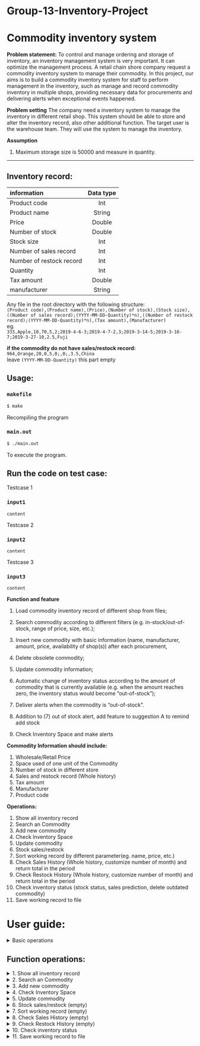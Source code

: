 # Group-13-Inventory-Project
# Commodity inventory system

**Problem statement:**
To control and manage ordering and storage of inventory, an inventory management system is very important. It can optimize the management process. A retail chain shore company request a commodity inventory system to manage their commodity. In this project, our aims is to build a commodity inventory system for staff to perform management in the inventory, such as manage and record commodity inventory in multiple shops, providing necessary data for procurements and delivering alerts when exceptional events happened.

**Problem setting**
The company need a inventory system to manage the inventory in different retail shop. This system should be able to store and alter the inventory record, also other additional function. The target user is the warehouse team. They will use the system to manage the inventory.

**Assumption**
1. Maximum storage size is 50000 and measure in quantity.
--------------------------------------------------------

**Inventory record:<br/>**
-----------------------------------------

|information              |Data type|
|:---                     |  :---:  |
|Product code             |Int      |
|Product name             |String   |
|Price                    |Double   |
|Number of stock          |Double   |
|Stock size               |Int      |
|Number of sales record   |Int      |
|Number of restock record |Int      |
|Quantity                 |Int      |
|Tax amount               |Double   |
|manufacturer             |String   |


Any file in the root directory with the following structure:  
```(Product code),(Product name),(Price),(Number of stock),(Stock size),((Number of sales record);(YYYY-MM-DD-Quantity)*n),((Number of restock record);(YYYY-MM-DD-Quantity)*n),(Tax amount),(Manufacturer)```  
eg.  
```333,Apple,10,70,5,2;2019-4-6-3;2019-4-7-2,3;2019-3-14-5;2019-3-16-7;2019-3-27-10,2.5,Fuji```  

**if the commodity do not have sales/restock record:**  
```964,Orange,20,0,5,0;,0;,3.5,China```  
leave ```(YYYY-MM-DD-Quantity)``` this part empty

**Usage:<br/>**
----------------
### `makefile`
```sh
$ make
```
Recompiling the program

### `main.out`
```sh
$ ./main.out
```
To execute the program.

**Run the code on test case:<br/>**
-----------------------------------
Testcase 1 
### `input1`
```
content
```


Testcase 2
### `input2`
```
content
```

Testcase 3
### `input3`
```
content
```


**Function and feature**
1) Load commodity inventory record of different shop from files; 

2) Search commodity according to different filters (e.g. in-stock/out-of-stock, range of price, size, etc.);

3) Insert new commodity with basic information (name, manufacturer, amount, price, availability of shop(s)) after each procurement,

4) Delete obsolete commodity;

5) Update commodity information;

6) Automatic change of inventory status according to the amount of commodity that is currently available (e.g. when the amount reaches zero, the inventory status would become “out-of-stock”);

7) Deliver alerts when the commodity is “out-of-stock”.

8) Addition to (7) out of stock alert, add feature to suggestion A to remind add stock<br/>

9) Check Inventory Space and make alerts<br/>

**Commodity Information should include:**

1. Wholesale/Retail Price<br/>
2. Space used of one unit of the Commodity <br/>
3. Number of stock in different store<br/>
4. Sales and restock record (Whole history)<br/>
5. Tax amount<br/>
6. Manufacturer<br/>
7. Product code<br/>

**Operations:<br/>**

1.  Show all inventory record  
2.  Search an Commodity  
3.  Add new commodity  
4.  Check Inventory Space    
5.  Update commodity  
6.  Stock sales/restock 
7.  Sort working record by different parameter(eg. name, price, etc.)   
8.  Check Sales History (Whole history, customize number of month) and return total in the period   
9.  Check Restock History (Whole history, customize number of month) and return total in the period 
10. Check inventory status (stock status, sales prediction, delete outdated commodity)  
11. Save working record to file 





# User guide:

<details>
  <summary>Basic operations</summary>
        
## Initializing the programme
Everytime the programme is executed, you will be asked to enter the filename of the record:
```
Please input the file name of the record: 
```
If this is the first time this programme is used, enter a file name to create a empty file to work with.    
You can choose to save to that file when necessary by choosing option _11. Save working record to file_.      
Alternativly, if you already have a working file, just simply enter the file name to start the programme.  
    
If done correctly, you should see
```
Loading record....
Loading CSV....
All record loaded
```
    
Note: The programme does not modify your file unless you choose to do so by choosing option _11. Save working record to file_ and choose to overwrite the file.     
    
You will recieve a out of stock warning if any commodity is out of stock    
For example, you might see
```
Out of stock warning: 
Index     Product Code   Name                Number of stock
1         134            Kiwi                0     
...
...
``` 

## Understanding the operation basics of the main menu
After records are succesfully loaded, you should see the following main menu    

```
*********XXX Company Commodity Inventory system*********
1.  Show all inventory record
2.  Search an Commodity
3.  Add new commodity
4.  Check Inventory Space
5.  Update commodity
6.  Stock sales/restock
7.  Sort working record
8.  Check Sales History
9.  Check Restock History
10. Check inventory status
11. Save working record to file
12. Exit
Please input a command: 
```
Choose the operation you want by entering a number that corresponse to the description of the menu above    
Then press `enter` to execute that function
For example you want to `Show all inventory record`, enter `1` and press the `enter` key  
Details of how to use the functions in the programme is included below  
    
## Ending the programme
After you are done with the programme, you can save the file first then exit or simply exit without saving  
To terminate the programme, press `12` and `enter` to exit the programme
YOu will be asked
```
Are you sure to end the Programme?
Press "Y" to terminate the programme, press "N" to continue: N
```
Press `Y` to end the programme and press `N` to continue using.

If ended correctly, you should see
`Program end Sucessfully. Thanks for using our programme :)`
</details>

## Function operations:

<details>
  <summary>1.  Show all inventory record</summary>
  
  ### 1. Show all inventory record
  Show all inventiry record is a function that allows you to see all commodities in your inventory and their detail inforamtion. To call this function, enter `1` in the main menu and press `enter`  
  You will then see the following prompt
  ```
  *********Showing all inventory record*********

  Input the number one by one in any sequence and input -1 when done or enter 11 to print All
  *** E.g. Enter your choice here: 1 2 5 4 -1 ***
  Here are the options: 
  1. Index            2.Product Code           3.Name
  4.Price             5.Stock Number           6.Stock Size
  7.Number Of Sales Record                     8.Number Of Restock Record
  9.Manufacturer      10.Tax Amount            11.ALL
  Enter your choice here: 
  ```
  These are the information that every commodity contains, you can choose specific kinds of information to show on the screen. After `Enter choice here`, you can input which kind of information to show. You can indicated the kinds of information you want by entering the corresponding number.  
  You should enter the corresponding number one by one and separate it with `space` or press `enter` after each entry.  
  Finally enter one more `space` and then enter `-1` to indicate all kinds of information in question is inputed. 
  You can also enter `11` to show all information available.

  ***
  Examples:  

  <details>
    <summary>1. Show Index, Name and Stock number </summary>


  Enter `1 3 5 -1` and press `enter`  
  Note that `1 3 5` is the field that corresponse to Index, Name and Stock number, `-1` is to indicate everything in question is inputed. 
  You should see
  ```
  *********Enquiry result*********
  Index     Name                Stock Number   
  0         Banana              300            
  1         Kiwi                21             
  2         Papaya              90             
  3         Redcurrant          1   
  ...
  ...
  ```

  </details>



  <details>
    <summary>2. Show Tax amount, Name and Price </summary>


  Enter `10 3 4 -1` and press `enter` 
  You should see  
  ```
  *********Enquiry result*********
  Tax Amount     Name                Price     
  $2.5           Banana              7         
  $2.5           Kiwi                15        
  $2.5           Papaya              13        
  $2.5           Redcurrant          18.5 
  ...
  ...
  ```

  </details>


  <details>
    <summary>3. Show all information</summary>


  Enter `11` and press `enter`
  You should see
  ```
  *********Enquiry result*********
  Index     Product Code   Name                Price     Stock Number   Stock Size     Number of Sales Record Number of Restock Record  Manufacturer   Tax Amount     
  0         133            Banana              7         300            4              2                      3                         Fuji           $2.5           
  1         134            Kiwi                15        21             2              2                      3                         Fuji           $2.5           
  2         135            Papaya              13        90             3              2                      3                         Fuji           $2.5           
  3         231            Redcurrant          18.5      1              5              2                      3                         Fuji           $2.5           
  4         232            Avocado             21        69             5              2                      3                         Fuji           $2.5 
  ```
  </details>




  ***

  After a display is done, you will be transfered to the main menu again 
  To enter another display, just press `1` again to initiate another display of commodity information

</details>

<details>
  <summary>2.  Search an Commodity</summary>
  It is a function that allows you to search all commodities in your inventory with different specifed or range of information and their detail inforamtion.</br>
  To call this function, enter `2` in the main menu and press `enter`
  You will then see the following prompt  
  
  ```  
  *********Commodity searching*********  
  
  Find by choosing one of the constrain below. Enter -1 if you are done searching  
  1. Index 2.Product Code 3.Name 4.Price 5.Stock Number  
  6.Stock Size 7.Number Of Sales Record 8.Number Of Restock Record 9.Manufacturer 10.Tax Amount  
  Type in the constrain number:  
  ```  
  
  These are the information that every commodity contains, you can choose specific kinds of constrain to search commodity(s). After `Type in the constrain number`, you can input which kind of constrain to be use. You can indicated the constrain of information you want by entering the corresponding number, and press `Enter`.  
  For digits type, commodity can be search by `specific number` or `range of number`.  
  For string type, you can search by substring.    
  
  ### Showing the result
  ```
  Choose how to show your search result
  Input the number one by one in any sequence and input -1 when done or enter 11 to print All
  *** E.g. Enter here: 1 2 5 4 -1 ***
  Here are the options:
  1. Index 2.Product Code 3.Name 4.Price 5.Stock Number
  6.Stock Size 7.Number Of Sales Record 8.Number Of Restock Record 9.Manufacturer 10.Tax Amount 11.ALL
  Enter here:  
  ```
  These are the information that every commodity contains, you can choose specific kinds of information to show on the screen. After `Enter here`, you can input which kind of information to show. You can indicated the kinds of information you want by entering the corresponding number.  
  You should enter the corresponding number one by one and separate it with `space` or press `enter` after each entry.  
  Finally enter one more `space` and then enter `-1` to indicate all kinds of information in question is inputed. 
  You can also enter `11` to show all information available.  
    
  You can continue to search in the searching result by adding constrain or enter`-1` to exit the search function. 
  ***
  Example:
  <details>
  <summary>1.Search Price which is 13</summary>
  
  Enter`4`for searching price.   
  
  ```  
  *********Commodity searching*********
  
  Find by choosing one of the constrain below. Enter -1 if you are done searching
  1. Index 2.Product Code 3.Name 4.Price 5.Stock Number
  6.Stock Size 7.Number Of Sales Record 8.Number Of Restock Record 9.Manufacturer 10.Tax Amount
  Type in the constrain number: 4
  ```
  
  Enter`1`for searching specific price.  
  ```
  Search by 1. Specific Price  2. Range of Price
  Enter your choice here: 1
  ```
  
  Enter`13`to search commodity with price of 13.
  ```
  Your target Price is : 13
  ```
  
  Enter`11`for showing all information of result.
  
  ```
  Choose how to show your search result
  Input the number one by one in any sequence and input -1 when done or enter 11 to print All
  *** E.g. Enter here: 1 2 5 4 -1 ***
  Here are the options:
  1. Index 2.Product Code 3.Name 4.Price 5.Stock Number
  6.Stock Size 7.Number Of Sales Record 8.Number Of Restock Record 9.Manufacturer 10.Tax Amount 11.ALL
  Enter here: 11

  *********Enquiry result*********
  Index     Product Code   Name                Price     Stock Number   Stock Size     Number of Sales Record Number of Restock Record  Manufacturer   Tax Amount
  2         335            DragonFruit         13        19             6              2                      3                         Fuji           $2.5
  5         135            Papaya              13        90             3              2                      3                         Fuji           $2.5
  ```
  
  Enter`-1`for exiting the function. 
  
  ```
  *********Commodity searching*********

  Find by choosing one of the constrain below. Enter -1 if you are done searching
  1. Index 2.Product Code 3.Name 4.Price 5.Stock Number
  6.Stock Size 7.Number Of Sales Record 8.Number Of Restock Record 9.Manufacturer 10.Tax Amount
  Type in the constrain number: -1

  Exiting search...

  Returning to main page...
  ```
  </details>
  <details>
  <summary>2.Search Product code between 100 and 200, and Price higher than 10</summary>
  
  Enter`2`to search by product code.
  
  ```
  *********Commodity searching*********

  Find by choosing one of the constrain below. Enter -1 if you are done searching
  1. Index 2.Product Code 3.Name 4.Price 5.Stock Number
  6.Stock Size 7.Number Of Sales Record 8.Number Of Restock Record 9.Manufacturer 10.Tax Amount
  Type in the constrain number: 2
  Search by 1. Specific Product Code  2. Range of Product Code
  Enter your choice here: 2
  ```
  
  Enter`2'to search by range of product code.
  ```
  Search by 1. Specific Product Code  2. Range of Product Code
  Enter your choice here: 2
  ```
  
  Enter`3`to search with in a range.
  ```
  You are searching by 1.Larger or equal than  2. Smaller or equal than   3.Between two numbers
  Enter your choice here:
  3
  ```
  
  Enter`100`indicating the lower boundary is 100.
  ```
  The number is larger or equal than: 100
  ```
  
  Enter`200`indicating the upper boundary is 200.
  ```
  The number is smaller or equal than: 200
  ```
  
  Enter`11`to show all information of results.
  ```
  Choose how to show your search result
  Input the number one by one in any sequence and input -1 when done or enter 11 to print All
  *** E.g. Enter here: 1 2 5 4 -1 ***
  Here are the options:
  1. Index 2.Product Code 3.Name 4.Price 5.Stock Number
  6.Stock Size 7.Number Of Sales Record 8.Number Of Restock Record 9.Manufacturer 10.Tax Amount 11.ALL
  Enter here: 11

  *********Enquiry result*********
  Index     Product Code   Name                Price     Stock Number   Stock Size     Number of Sales Record Number of Restock Record  Manufacturer   Tax Amount
  3         133            Banana              7         300            4              2                      3                         Fuji           $2.5
  4         134            Kiwi                15        21             2              2                      3                         Fuji           $2.5
  5         135            Papaya              13        90             3              2                      3                         Fuji           $2.5
  ```
  
  Enter`4`to search within the results by price.
  ```
  *********Commodity searching*********

  Find by choosing one of the constrain below. Enter -1 if you are done searching
  1. Index 2.Product Code 3.Name 4.Price 5.Stock Number
  6.Stock Size 7.Number Of Sales Record 8.Number Of Restock Record 9.Manufacturer 10.Tax Amount
  Type in the constrain number: 4
  ```
  
  Enter`2`to search in range.
  ```
  Search by 1. Specific Price  2. Range of Price
  Enter your choice here: 2
  ```
  
  Enter`1`to search price higher than.
  ```
  You are searching by 1.Larger or equal than  2. Smaller or equal than   3.Between two numbers
  Enter your choice here:
  1
  ```
  
  Enter`10`to indicate lower boundary is 10.
  ```
  The number is larger or equal than: 10
  ```
  
  Enter`11`to show all information of results.
  ```
  Choose how to show your search result
  Input the number one by one in any sequence and input -1 when done or enter 11 to print All
  *** E.g. Enter here: 1 2 5 4 -1 ***
  Here are the options:
  1. Index 2.Product Code 3.Name 4.Price 5.Stock Number
  6.Stock Size 7.Number Of Sales Record 8.Number Of Restock Record 9.Manufacturer 10.Tax Amount 11.ALL
  Enter here: 11

  *********Enquiry result*********
  Index     Product Code   Name                Price     Stock Number   Stock Size     Number of Sales Record Number of Restock Record  Manufacturer   Tax Amount
  4         134            Kiwi                15        21             2              2                      3                         Fuji           $2.5
  5         135            Papaya              13        90             3              2                      3                         Fuji           $2.5
  ```
  
  Enter`-1`to exit the function.
  ```
  *********Commodity searching*********

  Find by choosing one of the constrain below. Enter -1 if you are done searching
  1. Index 2.Product Code 3.Name 4.Price 5.Stock Number
  6.Stock Size 7.Number Of Sales Record 8.Number Of Restock Record 9.Manufacturer 10.Tax Amount
  Type in the constrain number: -1

  Exiting search...

  Returning to main page...
  ```
  </details>
  <details>
  <summary>3.Search name with substring "an"</summary>
  
  Enter`3`to search by name.
  
  ```
  *********Commodity searching*********

  Find by choosing one of the constrain below. Enter -1 if you are done searching
  1. Index 2.Product Code 3.Name 4.Price 5.Stock Number
  6.Stock Size 7.Number Of Sales Record 8.Number Of Restock Record 9.Manufacturer 10.Tax Amount
  Type in the constrain number: 3
  ```
  
  Enter`an`to search by substring "an".
  ```
  Enter the Nameyou wan to search. Can be a sub string of the Name
  Enter your word here:
  an
  ``` 
  
  Enter`11`to show all information of results.
  ```
  Choose how to show your search result
  Input the number one by one in any sequence and input -1 when done or enter 11 to print All
  *** E.g. Enter here: 1 2 5 4 -1 ***
  Here are the options:
  1. Index 2.Product Code 3.Name 4.Price 5.Stock Number
  6.Stock Size 7.Number Of Sales Record 8.Number Of Restock Record 9.Manufacturer 10.Tax Amount 11.ALL
  Enter here: 11

  *********Enquiry result*********
  Index     Product Code   Name                Price     Stock Number   Stock Size     Number of Sales Record Number of Restock Record  Manufacturer   Tax Amount
  1         334            Orange              11        60             5              2                      3                         Fuji           $2.5
  3         133            Banana              7         300            4              2                      3                         Fuji           $2.5
  8         231            Redcurrant          18.5      1              5              2                      3                         Fuji           $2.5
  ```
  
  Enter`-1`to exit the function.
  ```
  *********Commodity searching*********

  Find by choosing one of the constrain below. Enter -1 if you are done searching
  1. Index 2.Product Code 3.Name 4.Price 5.Stock Number
  6.Stock Size 7.Number Of Sales Record 8.Number Of Restock Record 9.Manufacturer 10.Tax Amount
  Type in the constrain number: -1

  Exiting search...

  Returning to main page...
  ```
  </details>
  </details>
  <details>
  <summary>3. Add new commodity</summary>
  
  It is a function for you to add new type of commodity to the inventory. Before adding, please prepare information of `name`, `product code`, `price`, `size of stock`, `tax amount`, and `manufacturer` of the product.  
  To call this function, enter `1` in the main menu and press `enter`  
  You will then see the following prompt
  ### 1.Name
  Asking you to enter the `commodity name` and press `Enter`.
  ```
  Preparing to add a new commodity...

  Please enter the commodity name: Apple
  ```
  
  ### 2.Product code
  Enter`533`for product code.
  ```
  Please enter the product code: 533
  ```
  
  ### 3.Price
  Enter`3` for price.
  ```
  Please enter the price: 3
  ```
  
  ### 4.Size of stock
  Enter`2`for size of stock.
  ```
  Please enter the size of stock: 2
  ```
  
  ### 5.Tax amount
  Enter`1`for tax amount.
  ```
  Please enter the tax amount: 1
  ```
  
  ### 6.manufacturer
  Enter`Fuji`for manufacturer.
  ```
  Please enter the name of the manufacturer: Fuji
  ```
  The following prompt will be shown when the commodity has all the required data.
  ```
  Commodity added! Returning to main screen...
  ```
  </details>
  
  <details>
  <summary>4.  Check Inventory Space</summary>
  This function allow you to check the occupied space of the inventory. 
  To call this function, enter `4` in the main menu and press `enter`  
  You will then see the following prompt
  
  ```
  Calculating...
  Inventory Space: 2692/50000
  ```
  `2692` is the occupied space.  
  `50000` is the total space of the inventory
  </details>
  
  <details>
  <summary>5.  Update commodity</summary>
  
  You can use this function to update `name`, `product code`, `price`, `size of stock`, `tax amount`, and `manufacturer` of the product by `product code`.  
  To call this function, enter `5` in the main menu and press `enter`  
  You will then see the following prompt
  ```
  Preparing to modify commodity...
  Do you know the product code of the commodity that you want to update?(Y/N) 
  ```
  If you do not know the product code, you will have to search it first by enter `N` and proceed to search function(refer operation to 2. Search an Commodity).  
    
  If you know the product code, enter `Y`, and you will see the following prompt  
  
  ```
  ***************************************************************************************
  Please enter the productCode of the commodity that you want to update:
  ```
  Enter the`product code`, for example `333`.
  You will see information of it for your reference. From the menu, enter your choice after`Enter your choice here:`.
  
  ```
  ***************************************************************************************
  Index     Product Code   Name                Price     Stock Number   Stock Size     Number of Sales Record Number of Restock Record  Manufacturer   Tax Amount
  0         333            Apple A             10        40             5              2                      3                         Fuji           $2.5
  **************************************************
  *~~~What record do you want to change/update?    *
  *1. Product Code                                 *
  *2. Product Name                                 *
  *3. Price                                        *
  *4. Size of stock                                *
  *5. Tax amount                                   *
  *6. Name of manufacturer                         *
  *7. Quit                                         *
  **************************************************
  Enter your choice here:
  ```
  For example, enter`1`to update the product code.  
  it will display the current product code, and prompt you to enter the new one.
  ```
  Change from 333 to:
  ```
  if you enter`456`, you will see the following prompt.
  ```
  The product code is now: 456
  Commodity updated
  ```
  You can continue updating the commodity's imformation by enter number between `1-6` or quit the function by`7`.  
  If you enter`7`, you will see the following prompt meaning you have successfully quit the function.
  ```
  Exiting commodity update...
  ```
  </details>
  
   
<!---
function 6 description
--> 
 
  
  <details>
  <summary>6.  Stock sales/restock (empty)</summary>
  
  </details>
  
   
<!---
function 7 description
--> 
 
  
  <details>
  <summary>7.  Sort working record (empty)</summary>
  
  </details>
  
   
<!---
function 8 description
--> 
 
  <details>
  <summary>8.  Check Sales History (empty)</summary>
  
  </details>
   
<!---
function 9 description
--> 
 
  
  <details>
  <summary>9.  Check Restock History (empty)</summary>
  
  </details>
   
<!---
function 10 description
--> 
 
  <details>
  <summary>10. Check inventory status </summary>
  
  There are 3 main functions that can be achieve by `check inventory status`    
  These are mainly to recieve predictions   
  To enter this function, inout `10` at the main menu and press `enter` 
  You should see the 3 main functions listed out below  
  ```
  Showing inventory status:
1. Show stock status
2. Show sales prediciton
3. Delete obsoleted commodity
4. Quit
Enter your choice here:
``` 
Enter the number that corresponse to the choice and press `enter`
Detail functionality and use is as below    
<details>
<summary>1. Show stock status </summary> 
    
You will be ask to enter `current date` and `number of months` used in the prediction
The prediction is based on `n-month average`
Such that predicted sales will be the sales average of the last `n` month  
Example input will be as below  
```
Enter current date in (YYYY-MM, e.g. 2019-12) format: 2019-12
Choose the number of month(s) for prediction: 12 
```
This function will show
    - [ ] Stock out alert (if any)
    - [ ] Predicted out of stock warning: 
* For stock out alert it will show the `Index`, `Product Code`, `Name` and `Number of Stock` which will be `0`  
For example:    
```
Out of stock warning: 
Index     Product Code   Name                Number of stock
1         134            Kiwi                0           
...
...
```
* For Predicted out of stock warning: 
This will show `Index`,`Product Code`,`Name`,`Current stock`,`Predicted sales in n month` and `Difference` 
`Predicted sales` will be calculated by `n-month` average    
`Difference` will be calulated by `Current stock` - `Predicted sales`   
```
Predicted out of stock warning: 
Index     Product Code   Name                Current stock       Predicted sales in 12 month   Difference          
1         134            Kiwi                0                   0.416667                      -0.416667  
...
...
```
User can see if they have enough stock to handle last n-month average sales 
</details>  
  
  
  
<details>
<summary>2. Show sales prediciton </summary> 
  
    
This has a similar function to `Show stock status`, however it can show the predicted sales of all commodities    
You will be asked to enter length of the prediction and the date to predict from 
Example input will be as below  
```
Choose the average of sales in the last x months: 6
From when (YYYY-MM, e.g. 2019-12) to 6 months before: 2019-12
```
    
Output will be the `Index`, `Product Code`, `Name`, `Current Stock` and `Predicted sales in n month`
You should see similar output as below   
```
From when (YYYY-MM, e.g. 2019-12) to 6 months before: 2019-12
Index     Product Code   Name                Current stock       Predicted sales in 6 month
0         133            Banana              300                 0.833333            
1         134            Kiwi                0                   0.833333            
2         135            Papaya              90                  0.833333            
...
...
```

</details>

<details>
<summary>3. Delete obsoleted commodity </summary> 

This function helps you delete commodity with no sales record in the last n monts   
You should see a prmompt as below, enter an interger for n  
Enter the date following the `YYYY-MM` format
Example is as follows
```
Searching for outdated commodity
Delete commodity without sales in the last n months
Enter value of n: 3
From when (YYYY-MM, e.g. 2019-12) to 3 months before: 2019-12
 ```
1. If there are commodities that doesn't have sales record in the last n month, you will be asked   
```
Are you sure to delete <commodity name>?
Enter Yes or No by (Y/N): 
```
* If you want to delete such commodity, press `Y` and press `enter`
You will be shown `Selected commodity deleted!` if successfully deleted 
* If you want to leave it in place, press `N` and press `enter`. The delete process will be skipped
Finally if you have deleted any items, you will be shown `Outdated commodity deleted`   
If you didn't delete any commodity, you will be shown `No commodity deleted`

2. If there are no commodity that don't have sales in the last n months     
    You will be shown `No commodity to be deleted!` 

  
  
  

</details> 
  
  
  
After outputing the result, you will be transfer back to the Check inventory status menu
  </details>
 
 
<!---
function 11 description
--> 
 
  <details>
  <summary>11. Save working record to file </summary>
    
  This function allows you to save a file to the file you had loaded from or create a new file to save to.  
  You are recommended to use `.txt` as the file extension   
  
  To enter this function, enter `11` in the main menu and press `enter` .   
  Then you should see the following prompt:     
  ```
  `Do you want to overwrite record to current file instead of creating a new file?   Enter Y/N` 
  ```
  1. To save to the file you have loaded from when you were asked to 
  `Please input the file name of the record: ` at the start of using this function  
  Input `Y` and press `enter`   
    
  2. If you want to save to another file or create a file to save to   
  Input `N` and press `enter`   
  You will then be prompted by `Enter the file name you want to create: `    
  input the file name that you want to write the file to and press `enter`  
    
  After the procedures above, you will then be prompted by
  ```
  All records saved!
  ```
  This indicates that your records are saved then you will be transfer back to the main menu.       
    
  Note: If the file name you used is unable to be opened/modified, it will show `Unable to open <file name>` to indicated the file can't be used. You will then be guided back to the main menu.   
  

  </details>

</details>

